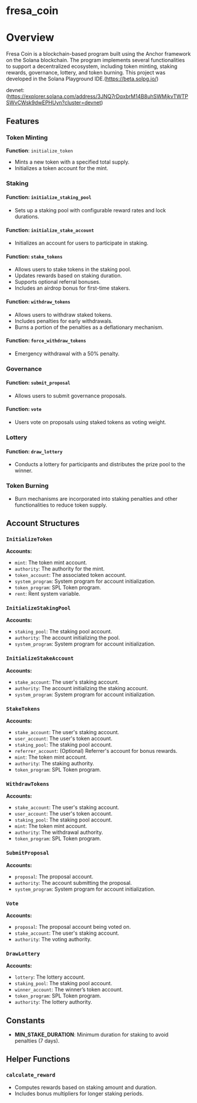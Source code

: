 # fresa_coin
# Overview

Fresa Coin is a blockchain-based program built using the Anchor framework on the Solana blockchain. The program implements several functionalities to support a decentralized ecosystem, including token minting, staking rewards, governance, lottery, and token burning. This project was developed in the Solana Playground IDE.(https://beta.solpg.io/)

devnet:(https://explorer.solana.com/address/3JNQ7rDqxbrM14B8uhSWMjkvTWTPSWvCWsk9dwEPHUyn?cluster=devnet)

## Features

### Token Minting
**Function**: `initialize_token`
- Mints a new token with a specified total supply.
- Initializes a token account for the mint.

### Staking
#### Function: `initialize_staking_pool`
- Sets up a staking pool with configurable reward rates and lock durations.

#### Function: `initialize_stake_account`
- Initializes an account for users to participate in staking.

#### Function: `stake_tokens`
- Allows users to stake tokens in the staking pool.
- Updates rewards based on staking duration.
- Supports optional referral bonuses.
- Includes an airdrop bonus for first-time stakers.

#### Function: `withdraw_tokens`
- Allows users to withdraw staked tokens.
- Includes penalties for early withdrawals.
- Burns a portion of the penalties as a deflationary mechanism.

#### Function: `force_withdraw_tokens`
- Emergency withdrawal with a 50% penalty.

### Governance
#### Function: `submit_proposal`
- Allows users to submit governance proposals.

#### Function: `vote`
- Users vote on proposals using staked tokens as voting weight.

### Lottery
#### Function: `draw_lottery`
- Conducts a lottery for participants and distributes the prize pool to the winner.

### Token Burning
- Burn mechanisms are incorporated into staking penalties and other functionalities to reduce token supply.

## Account Structures

### `InitializeToken`
**Accounts:**
- `mint`: The token mint account.
- `authority`: The authority for the mint.
- `token_account`: The associated token account.
- `system_program`: System program for account initialization.
- `token_program`: SPL Token program.
- `rent`: Rent system variable.

### `InitializeStakingPool`
**Accounts:**
- `staking_pool`: The staking pool account.
- `authority`: The account initializing the pool.
- `system_program`: System program for account initialization.

### `InitializeStakeAccount`
**Accounts:**
- `stake_account`: The user's staking account.
- `authority`: The account initializing the staking account.
- `system_program`: System program for account initialization.

### `StakeTokens`
**Accounts:**
- `stake_account`: The user's staking account.
- `user_account`: The user's token account.
- `staking_pool`: The staking pool account.
- `referrer_account`: (Optional) Referrer's account for bonus rewards.
- `mint`: The token mint account.
- `authority`: The staking authority.
- `token_program`: SPL Token program.

### `WithdrawTokens`
**Accounts:**
- `stake_account`: The user's staking account.
- `user_account`: The user's token account.
- `staking_pool`: The staking pool account.
- `mint`: The token mint account.
- `authority`: The withdrawal authority.
- `token_program`: SPL Token program.

### `SubmitProposal`
**Accounts:**
- `proposal`: The proposal account.
- `authority`: The account submitting the proposal.
- `system_program`: System program for account initialization.

### `Vote`
**Accounts:**
- `proposal`: The proposal account being voted on.
- `stake_account`: The user's staking account.
- `authority`: The voting authority.

### `DrawLottery`
**Accounts:**
- `lottery`: The lottery account.
- `staking_pool`: The staking pool account.
- `winner_account`: The winner’s token account.
- `token_program`: SPL Token program.
- `authority`: The lottery authority.

## Constants
- **MIN_STAKE_DURATION**: Minimum duration for staking to avoid penalties (7 days).

## Helper Functions

### `calculate_reward`
- Computes rewards based on staking amount and duration.
- Includes bonus multipliers for longer staking periods.
